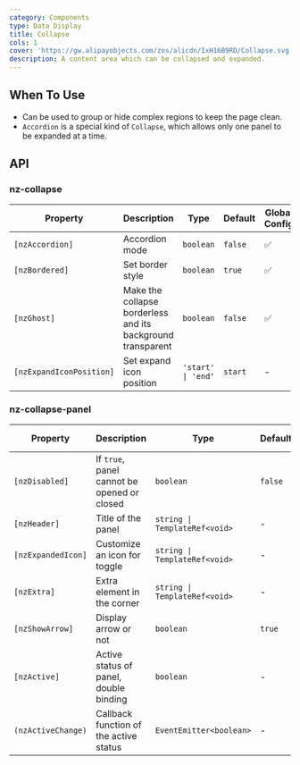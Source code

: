 ```yaml
---
category: Components
type: Data Display
title: Collapse
cols: 1
cover: 'https://gw.alipayobjects.com/zos/alicdn/IxH16B9RD/Collapse.svg'
description: A content area which can be collapsed and expanded.
---
```



## When To Use

- Can be used to group or hide complex regions to keep the page clean.
- `Accordion` is a special kind of `Collapse`, which allows only one panel to be expanded at a time.


## API

### nz-collapse

| Property                 | Description                                                 | Type               | Default | Global Config |
| ------------------------ | ----------------------------------------------------------- | ------------------ | ------- | ------------- |
| `[nzAccordion]`          | Accordion mode                                              | `boolean`          | `false` | ✅             |
| `[nzBordered]`           | Set border style                                            | `boolean`          | `true`  | ✅             |
| `[nzGhost]`              | Make the collapse borderless and its background transparent | `boolean`          | `false` | ✅             |
| `[nzExpandIconPosition]` | Set expand icon position                                    | `'start' \| 'end'` | `start` | -             |

### nz-collapse-panel

| Property           | Description                                 | Type                          | Default | Global Config |
| ------------------ | ------------------------------------------- | ----------------------------- | ------- | ------------- |
| `[nzDisabled]`     | If `true`, panel cannot be opened or closed | `boolean`                     | `false` | -             |
| `[nzHeader]`       | Title of the panel                          | `string \| TemplateRef<void>` | -       | -             |
| `[nzExpandedIcon]` | Customize an icon for toggle                | `string \| TemplateRef<void>` | -       | -             |
| `[nzExtra]`        | Extra element in the corner                 | `string \| TemplateRef<void>` | -       | -             |
| `[nzShowArrow]`    | Display arrow or not                        | `boolean`                     | `true`  | ✅             |
| `[nzActive]`       | Active status of panel, double binding      | `boolean`                     | -       | -             |
| `(nzActiveChange)` | Callback function of the active status      | `EventEmitter<boolean>`       | -       | -             |
